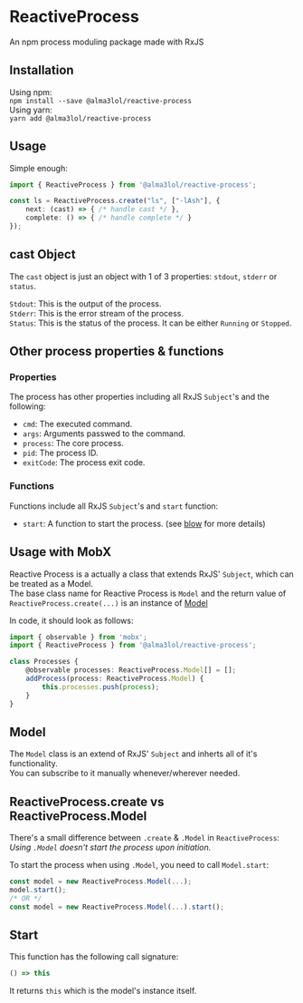# ReactiveProcess
An npm process moduling package made with RxJS

## Installation

Using npm:  
`npm install --save @alma3lol/reactive-process`  
Using yarn:  
`yarn add @alma3lol/reactive-process`

## Usage

Simple enough:  
```ts
import { ReactiveProcess } from '@alma3lol/reactive-process';

const ls = ReactiveProcess.create("ls", ["-lAsh"], {
	next: (cast) => { /* handle cast */ },
	complete: () => { /* handle complete */ }
});
```

## **cast** Object

The `cast` object is just an object with 1 of 3 properties: `stdout`, `stderr` or `status`.  

`Stdout`: This is the output of the process.  
`Stderr`: This is the error stream of the process.  
`Status`: This is the status of the process. It can be either `Running` or `Stopped`.

## Other process properties & functions

### Properties

The process has other properties including all RxJS `Subject`'s and the following:  
- `cmd`: The executed command.
- `args`: Arguments passwed to the command.
- `process`: The core process.
- `pid`: The process ID.
- `exitCode`: The process exit code.

### Functions

Functions include all RxJS `Subject`'s and `start` function:  
- `start`: A function to start the process. (see [blow](#start) for more details)

## Usage with MobX

Reactive Process is a actually a class that extends RxJS' `Subject`, which can be treated as a Model.  
The base class name for Reactive Process is `Model` and the return value of `ReactiveProcess.create(...)` is an instance of [Model](#model)

In code, it should look as follows:

```ts
import { observable } from 'mobx';
import { ReactiveProcess } from '@alma3lol/reactive-process';

class Processes {
	@observable processes: ReactiveProcess.Model[] = [];
	addProcess(process: ReactiveProcess.Model) {
		this.processes.push(process);
	}
}
```

## Model

The `Model` class is an extend of RxJS' `Subject` and inherts all of it's functionality.  
You can subscribe to it manually whenever/wherever needed.

## ReactiveProcess.create vs ReactiveProcess.Model

There's a small difference between `.create` & `.Model` in `ReactiveProcess`: *Using `.Model` doesn't start the process upon initiation.*

To start the process when using `.Model`, you need to call `Model.start`:

```ts
const model = new ReactiveProcess.Model(...);
model.start();
/* OR */
const model = new ReactiveProcess.Model(...).start();
```

## Start

This function has the following call signature:

```ts
() => this
```

It returns `this` which is the model's instance itself.
